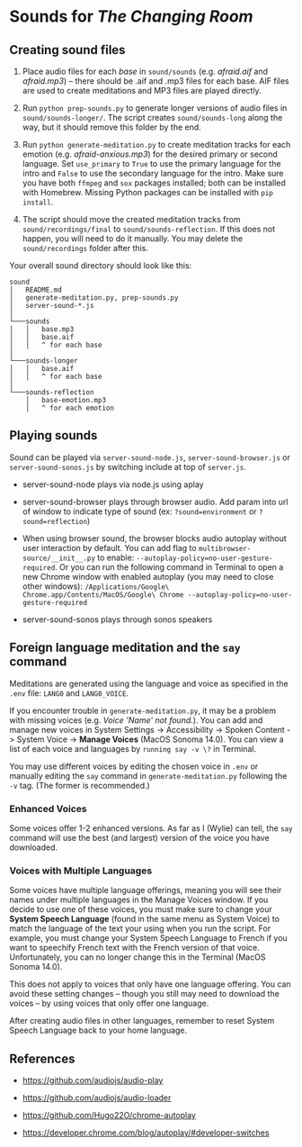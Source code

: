 # Sounds for *The Changing Room*

## Creating sound files

1. Place audio files for each *base* in `sound/sounds` (e.g. *afraid.aif* and *afraid.mp3*) – there should be .aif and .mp3 files for each base. AIF files are used to create meditations and MP3 files are played directly.

2. Run `python prep-sounds.py` to generate longer versions of audio files in `sound/sounds-longer/`. The script creates `sound/sounds-long` along the way, but it should remove this folder by the end.

3. Run `python generate-meditation.py` to create meditation tracks for each emotion (e.g. *afraid-anxious.mp3*) for the desired primary or second language. Set `use_primary` to `True` to use the primary language for the intro and `False` to use the secondary language for the intro. Make sure you have both `ffmpeg` and `sox` packages installed; both can be installed with Homebrew. Missing Python packages can be installed with `pip install`.

4. The script should move the created meditation tracks from `sound/recordings/final` to `sound/sounds-reflection`. If this does not happen, you will need to do it manually. You may delete the `sound/recordings` folder after this.

Your overall sound directory should look like this:

```
sound
│   README.md
│   generate-meditation.py, prep-sounds.py
│   server-sound-*.js
│
└───sounds
│   │   base.mp3
│   │   base.aif
│   │   ^ for each base
│
└───sounds-longer
│   │   base.aif
│   │   ^ for each base
│
└───sounds-reflection
    │   base-emotion.mp3
    │   ^ for each emotion
```

## Playing sounds

Sound can be played via `server-sound-node.js`, `server-sound-browser.js` or `server-sound-sonos.js` by switching include at top of `server.js`.

* server-sound-node plays via node.js using aplay

* server-sound-browser plays through browser audio. Add param into url of window to indicate type of sound (ex: `?sound=environment` or `?sound=reflection`)

* When using browser sound, the browser blocks audio autoplay without user interaction by default. You can add flag to `multibrowser-source/__init__.py` to enable: `--autoplay-policy=no-user-gesture-required`. Or you can run the following command in Terminal to open a new Chrome window with enabled autoplay (you may need to close other windows): `/Applications/Google\ Chrome.app/Contents/MacOS/Google\ Chrome --autoplay-policy=no-user-gesture-required`

* server-sound-sonos plays through sonos speakers

## Foreign language meditation and the `say` command

Meditations are generated using the language and voice as specified in the `.env` file: `LANG0` and `LANG0_VOICE`.

If you encounter trouble in `generate-meditation.py`, it may be a problem with missing voices (e.g. *Voice 'Name' not found.*). You can add and manage new voices in System Settings -> Accessibility -> Spoken Content -> System Voice -> **Manage Voices** (MacOS Sonoma 14.0). You can view a list of each voice and languages by `running say -v \?` in Terminal.

You may use different voices by editing the chosen voice in `.env` or manually editing the `say` command in `generate-meditation.py` following the `-v` tag. (The former is recommended.)

### Enhanced Voices

Some voices offer 1-2 enhanced versions. As far as I (Wylie) can tell, the `say` command will use the best (and largest) version of the voice you have downloaded.

### Voices with Multiple Languages

Some voices have multiple language offerings, meaning you will see their names under multiple languages in the Manage Voices window. If you decide to use one of these voices, you must make sure to change your **System Speech Language** (found in the same menu as System Voice) to match the language of the text your using when you run the script. For example, you must change your System Speech Language to French if you want to speechify French text with the French version of that voice. Unfortunately, you can no longer change this in the Terminal (MacOS Sonoma 14.0).

This does not apply to voices that only have one language offering. You can avoid these setting changes – though you still may need to download the voices – by using voices that only offer one language.

After creating audio files in other languages, remember to reset System Speech Language back to your home language.

## References

* https://github.com/audiojs/audio-play

* https://github.com/audiojs/audio-loader

* https://github.com/Hugo22O/chrome-autoplay

* https://developer.chrome.com/blog/autoplay/#developer-switches

